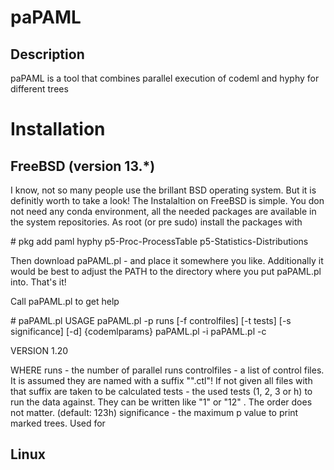 # paPAML

## Description

paPAML is a tool that combines parallel execution of codeml and hyphy for different trees

# Installation

## FreeBSD (version 13.*)

I know, not so many people use the brillant BSD operating system.  But it is definitly worth to take a look! The Instalaltion on FreeBSD is simple.  You don not need any conda environment, all the needed packages are available in the system repositories.  As root (or pre sudo) install the packages with

\# pkg add paml hyphy p5-Proc-ProcessTable p5-Statistics-Distributions

Then download paPAML.pl - and place it somewhere you like.  Additionally it would be best to adjust the PATH to the directory where you put paPAML.pl into.  That's it!  

Call paPAML.pl to get help

\# paPAML.pl
USAGE
    paPAML.pl -p runs [-f controlfiles] [-t tests] [-s significance] [-d] {codemlparams}
    paPAML.pl -i
    paPAML.pl -c

VERSION 1.20

WHERE
    runs         - the number of parallel runs
    controlfiles - a list of control files.  It is assumed they are named
                   with a suffix "".ctl"!  If not given all files with
                   that suffix are taken to be calculated
    tests        - the used tests (1, 2, 3 or h) to run the data against.
                   They can be written like "1" or "12" . The order does
                   not matter.
                   (default: 123h)
    significance - the maximum p value to print marked trees.  Used for

## Linux

